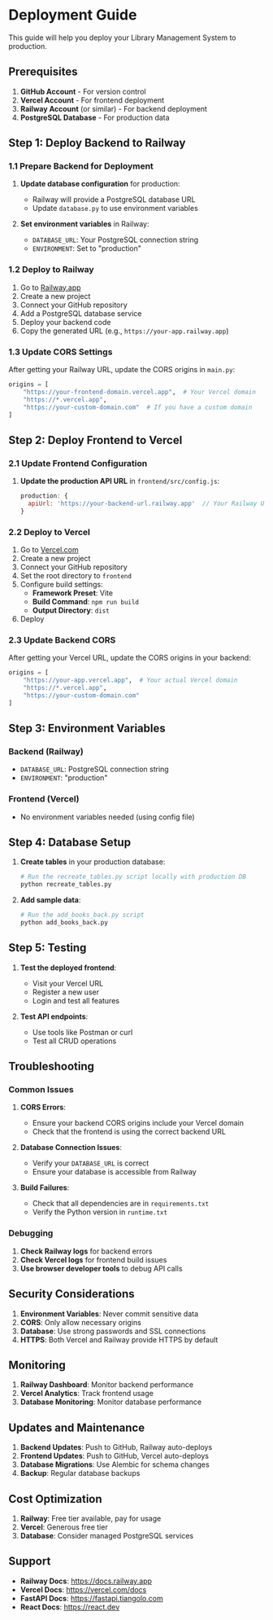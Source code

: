 # Deployment Guide

This guide will help you deploy your Library Management System to production.

## Prerequisites

1. **GitHub Account** - For version control
2. **Vercel Account** - For frontend deployment
3. **Railway Account** (or similar) - For backend deployment
4. **PostgreSQL Database** - For production data

## Step 1: Deploy Backend to Railway

### 1.1 Prepare Backend for Deployment

1. **Update database configuration** for production:
   - Railway will provide a PostgreSQL database URL
   - Update `database.py` to use environment variables

2. **Set environment variables** in Railway:
   - `DATABASE_URL`: Your PostgreSQL connection string
   - `ENVIRONMENT`: Set to "production"

### 1.2 Deploy to Railway

1. Go to [Railway.app](https://railway.app)
2. Create a new project
3. Connect your GitHub repository
4. Add a PostgreSQL database service
5. Deploy your backend code
6. Copy the generated URL (e.g., `https://your-app.railway.app`)

### 1.3 Update CORS Settings

After getting your Railway URL, update the CORS origins in `main.py`:

```python
origins = [
    "https://your-frontend-domain.vercel.app",  # Your Vercel domain
    "https://*.vercel.app",
    "https://your-custom-domain.com"  # If you have a custom domain
]
```

## Step 2: Deploy Frontend to Vercel

### 2.1 Update Frontend Configuration

1. **Update the production API URL** in `frontend/src/config.js`:
   ```javascript
   production: {
     apiUrl: 'https://your-backend-url.railway.app'  // Your Railway URL
   }
   ```

### 2.2 Deploy to Vercel

1. Go to [Vercel.com](https://vercel.com)
2. Create a new project
3. Connect your GitHub repository
4. Set the root directory to `frontend`
5. Configure build settings:
   - **Framework Preset**: Vite
   - **Build Command**: `npm run build`
   - **Output Directory**: `dist`
6. Deploy

### 2.3 Update Backend CORS

After getting your Vercel URL, update the CORS origins in your backend:

```python
origins = [
    "https://your-app.vercel.app",  # Your actual Vercel domain
    "https://*.vercel.app",
    "https://your-custom-domain.com"
]
```

## Step 3: Environment Variables

### Backend (Railway)
- `DATABASE_URL`: PostgreSQL connection string
- `ENVIRONMENT`: "production"

### Frontend (Vercel)
- No environment variables needed (using config file)

## Step 4: Database Setup

1. **Create tables** in your production database:
   ```bash
   # Run the recreate_tables.py script locally with production DB
   python recreate_tables.py
   ```

2. **Add sample data**:
   ```bash
   # Run the add_books_back.py script
   python add_books_back.py
   ```

## Step 5: Testing

1. **Test the deployed frontend**:
   - Visit your Vercel URL
   - Register a new user
   - Login and test all features

2. **Test API endpoints**:
   - Use tools like Postman or curl
   - Test all CRUD operations

## Troubleshooting

### Common Issues

1. **CORS Errors**:
   - Ensure your backend CORS origins include your Vercel domain
   - Check that the frontend is using the correct backend URL

2. **Database Connection Issues**:
   - Verify your `DATABASE_URL` is correct
   - Ensure your database is accessible from Railway

3. **Build Failures**:
   - Check that all dependencies are in `requirements.txt`
   - Verify the Python version in `runtime.txt`

### Debugging

1. **Check Railway logs** for backend errors
2. **Check Vercel logs** for frontend build issues
3. **Use browser developer tools** to debug API calls

## Security Considerations

1. **Environment Variables**: Never commit sensitive data
2. **CORS**: Only allow necessary origins
3. **Database**: Use strong passwords and SSL connections
4. **HTTPS**: Both Vercel and Railway provide HTTPS by default

## Monitoring

1. **Railway Dashboard**: Monitor backend performance
2. **Vercel Analytics**: Track frontend usage
3. **Database Monitoring**: Monitor database performance

## Updates and Maintenance

1. **Backend Updates**: Push to GitHub, Railway auto-deploys
2. **Frontend Updates**: Push to GitHub, Vercel auto-deploys
3. **Database Migrations**: Use Alembic for schema changes
4. **Backup**: Regular database backups

## Cost Optimization

1. **Railway**: Free tier available, pay for usage
2. **Vercel**: Generous free tier
3. **Database**: Consider managed PostgreSQL services

## Support

- **Railway Docs**: https://docs.railway.app
- **Vercel Docs**: https://vercel.com/docs
- **FastAPI Docs**: https://fastapi.tiangolo.com
- **React Docs**: https://react.dev 